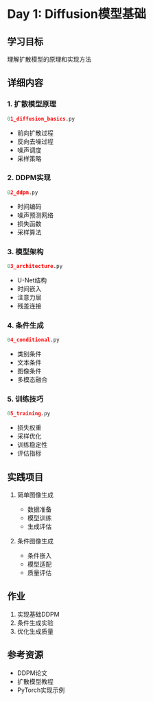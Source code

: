 # Day 1: Diffusion模型基础

## 学习目标
理解扩散模型的原理和实现方法

## 详细内容

### 1. 扩散模型原理
```python
01_diffusion_basics.py
```
- 前向扩散过程
- 反向去噪过程
- 噪声调度
- 采样策略

### 2. DDPM实现
```python
02_ddpm.py
```
- 时间编码
- 噪声预测网络
- 损失函数
- 采样算法

### 3. 模型架构
```python
03_architecture.py
```
- U-Net结构
- 时间嵌入
- 注意力层
- 残差连接

### 4. 条件生成
```python
04_conditional.py
```
- 类别条件
- 文本条件
- 图像条件
- 多模态融合

### 5. 训练技巧
```python
05_training.py
```
- 损失权重
- 采样优化
- 训练稳定性
- 评估指标

## 实践项目
1. 简单图像生成
   - 数据准备
   - 模型训练
   - 生成评估

2. 条件图像生成
   - 条件嵌入
   - 模型适配
   - 质量评估

## 作业
1. 实现基础DDPM
2. 条件生成实验
3. 优化生成质量

## 参考资源
- DDPM论文
- 扩散模型教程
- PyTorch实现示例
